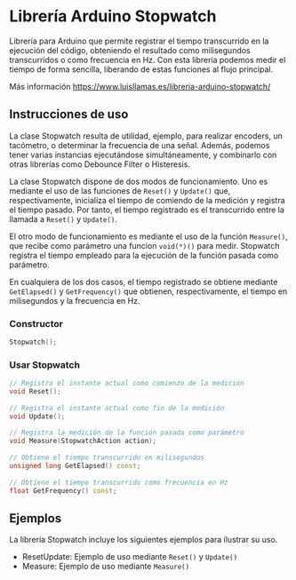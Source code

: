 # Librería Arduino Stopwatch
Librería para Arduino que permite registrar el tiempo transcurrido en la ejecución del código, obteniendo el resultado como milisegundos transcurridos o como frecuencia en Hz. Con esta librería podemos medir el tiempo de forma sencilla, liberando de estas funciones al flujo principal.

Más información https://www.luisllamas.es/libreria-arduino-stopwatch/

## Instrucciones de uso
La clase Stopwatch resulta de utilidad, ejemplo, para realizar encoders, un tacómetro, o determinar la frecuencia de una señal. Además, podemos tener varias instancias ejecutándose simultáneamente, y combinarlo con otras librerías como Debounce Filter o Histeresis. 

La clase Stopwatch dispone de dos modos de funcionamiento. Uno es mediante el uso de las funciones de `Reset()` y `Update()` que, respectivamente, inicializa el tiempo de comiendo de la medición y registra el tiempo pasado. Por tanto, el tiempo registrado es el transcurrido entre la llamada a `Reset()` y `Update()`.

El otro modo de funcionamiento es mediante el uso de la función `Measure()`, que recibe como parámetro una funcion `void(*)()` para medir. Stopwatch registra el tiempo empleado para la ejecución de la función pasada como parámetro. 

En cualquiera de los dos casos, el tiempo registrado se obtiene mediante `GetElapsed()` y `GetFrequency()` que obtienen, respectivamente, el tiempo en milisegundos y la frecuencia en Hz.

### Constructor
```c++
Stopwatch();
```

### Usar Stopwatch
```c++
// Registra el instante actual como comienzo de la medición
void Reset();
 
// Registra el instante actual como fin de la medición
void Update();
 
// Registra la medición de la función pasada como parámetro
void Measure(StopwatchAction action);
 
// Obtiene el tiempo transcurrido en milisegundos
unsigned long GetElapsed() const;
 
// Obtiene el tiempo transcurrido como frecuencia en Hz
float GetFrequency() const;
```

## Ejemplos
La librería Stopwatch incluye los siguientes ejemplos para ilustrar su uso.
* ResetUpdate: Ejemplo de uso mediante `Reset()` y `Update()`
* Measure: Ejemplo de uso mediante `Measure()`
